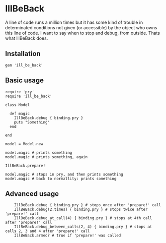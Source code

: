 # IllBeBack

A line of code runs a million times but it has some kind of trouble in determinated conditions not given (or accessible) by the object who owns this line of code.
I want to say when to stop and debug, from outside.
Thats what IllBeBack does.

## Installation

    gem 'ill_be_back'

## Basic usage

    require 'pry'
    require 'ill_be_back'

    class Model

      def magic
        IllBeBack.debug { binding.pry }
        puts "Something"
      end

    end

    model = Model.new

    model.magic # prints something
    model.magic # prints something, again

    IllBeBack.prepare!

    model.magic # stops in pry, and then prints something
    model.magic # back to normallity: prints something

## Advanced usage

        IllBeBack.debug { binding.pry } # stops once after 'prepare!' call
        IllBeBack.debug(2.times) { binding.pry } # stops twice after 'prepare!' call
        IllBeBack.debug_at_call(4) { binding.pry } # stops at 4th call after 'prepare!' call
        IllBeBack.debug_between_calls(2, 4) { binding.pry } # stops at calls 2, 3 and 4 after 'prepare!' call
        IllBeBack.armed? # true if 'prepare!' was called
